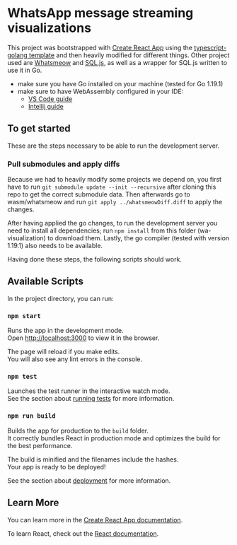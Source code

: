# WhatsApp message streaming visualizations

This project was bootstrapped with [Create React App](https://github.com/facebook/create-react-app) using the [typescript-golang template](https://github.com/royhadad/CRA-wasm-go-template) and then heavily modified for different things.
Other project used are [Whatsmeow](https://github.com/tulir/whatsmeow) and [SQL.js](https://github.com/sql-js), as well as a wrapper for SQL.js written to use it in Go.

- make sure you have Go installed on your machine (tested for Go 1.19.1)
- make sure to have WebAssembly configured in your IDE:
  - [VS Code guide](https://egghead.io/lessons/go-configure-go-build-constraints-in-vs-code-to-work-with-webassembly)
  - [Intellij guide](https://www.jetbrains.com/help/go/webassembly-project.html)


## To get started

These are the steps necessary to be able to run the development server.

### Pull submodules and apply diffs

Because we had to heavily modify some projects we depend on, you first have to run `git submodule update --init --recursive` after cloning this repo to get the correct submodule data.
Then afterwards go to wasm/whatsmeow and run `git apply ../whatsmeowDiff.diff` to apply the changes.

After having applied the go changes, to run the development server you need to install all dependencies; run `npm install` from this folder (wa-visualization) to download them.
Lastly, the go compiler (tested with version 1.19.1) also needs to be available.

Having done these steps, the following scripts should work.

## Available Scripts

In the project directory, you can run:

### `npm start`

Runs the app in the development mode.\
Open [http://localhost:3000](http://localhost:3000) to view it in the browser.

The page will reload if you make edits.\
You will also see any lint errors in the console.

### `npm test`

Launches the test runner in the interactive watch mode.\
See the section about [running tests](https://facebook.github.io/create-react-app/docs/running-tests) for more information.

### `npm run build`

Builds the app for production to the `build` folder.\
It correctly bundles React in production mode and optimizes the build for the best performance.

The build is minified and the filenames include the hashes.\
Your app is ready to be deployed!

See the section about [deployment](https://facebook.github.io/create-react-app/docs/deployment) for more information.

## Learn More

You can learn more in the [Create React App documentation](https://facebook.github.io/create-react-app/docs/getting-started).

To learn React, check out the [React documentation](https://reactjs.org/).
